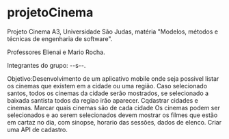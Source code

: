 # projetoCinema


Projeto Cinema A3, Universidade São Judas, matéria "Modelos, métodos e técnicas de engenharia de software".

Professores Elienai e Mario Rocha.

Integrantes do grupo: --s--.

Objetivo:Desenvolvimento de um aplicativo mobile onde seja possivel listar os cinemas que existem em a cidade ou uma região. Caso selecionado santos, todos os cinemas da cidade serão mostrados, se selecionado a baixada santista todos da regiao irão aparecer. Cqdastrar cidades e cinemas. Marcar quais cinemas são de cada cidade Os cinemas podem ser selecionados e ao serem selecionados devem mostrar os filmes que estão em cartaz no dia, com sinopse, horario das sessões, dados de elenco. Criar uma API de cadastro.
